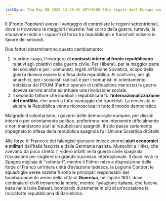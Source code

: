 ```yaml
---
lastSync: Thu May 08 2025 12:49:36 GMT+0200 (Ora legale dell’Europa centrale)
---
```

Il [](4.3%20Le%20elezioni%20del%201936%20e%20il%20colpo%20di%20Stato.md#^e75ad8|fronte%20repubblicano) (Fronte Popolare) aveva il vantaggio di controllare le regioni settentrionali, dove si trovavano le maggiori industrie. Nel corso della guerra, tuttavia, la situazione mutò e i rapporti di forza tra repubblicani e franchisti volsero in favore dei secondi.

Due fattori determinarono questo cambiamento:
1) In primo luogo, l’insorgere di **contrasti interni al fronte repubblicano** relativi agli obiettivi della guerra civile. Per i liberali, per la maggior parte dei socialisti e per i comunisti, legati all’Unione Sovietica, scopo della guerra doveva essere la difesa della repubblica. Al contrario, per gli anarchici, per i socialisti radicali e per i comunisti di orientamento trotskista del POUM (Partito operaio di unificazione marxista) la guerra doveva servire anche ad attuare una rivoluzione sociale.
2) Il secondo fattore che indebolì i repubblicani fu l’**internazionalizzazione del conflitto**, che andò a tutto vantaggio dei franchisti. La necessità di aiutare la Repubblica venne riconosciuta in tutto il mondo democratico.

Malgrado il volontarismo, i governi delle democrazie europee, per dissidi interni o per orientamento politico, preferirono non intervenire ufficialmente e non mandarono aiuti ai repubblicani spagnoli. Il solo paese seriamente impegnato in difesa della repubblica spagnola fu l’Unione Sovietica di Stalin.

Alle forze di Franco e dei falangisti giunsero invece enormi **aiuti economici e militari** dall’Italia fascista e dalla Germania nazista. Mussolini e Hitler, che avevano da poco stretto l’[](1.1%20La%20Germania%20si%20prepara%20al%20conflitto.md#^13857c|Asse%20Roma-Berlino), videro infatti nella guerra civile spagnola l’occasione per cogliere un grande successo internazionale. Il duce inviò in Spagna migliaia di “volontari”, mentre il Führer mise a disposizione delle forze di Franco un’intera unità d’aviazione tedesca, la Legione Condor: le squadriglie aeree naziste furono le principali responsabili del bombardamento aereo della città di **Guernica**, nell’aprile 1937, dove centinaia di civili trovarono la morte, mentre l’aviazione italiana, che faceva base nelle isole Baleari, bombardò duramente in più di un’occasione la roccaforte repubblicana di Barcellona.

